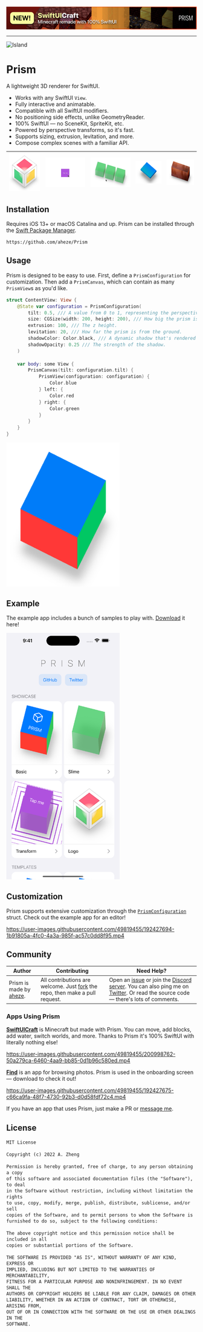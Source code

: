 ![Banner for SwiftUICraft, an app made with this library](Assets/Banner.jpg)

---

<img width="200" alt="Island" src="Assets/Island.gif">

# Prism

A lightweight 3D renderer for SwiftUI.

- Works with any SwiftUI `View`.
- Fully interactive and animatable.
- Compatible with all SwiftUI modifiers.
- No positioning side effects, unlike GeometryReader.
- 100% SwiftUI — no SceneKit, SpriteKit, etc.
- Powered by perspective transforms, so it's fast.
- Supports sizing, extrusion, levitation, and more.
- Compose complex scenes with a familiar API.

![Logo cube](Assets/Logo.png) | ![Square that animates into a cube, with border](Assets/Transform.gif) | ![3 green cubes that bounce on click](Assets/Bounce.gif) | ![Thin, levitating blue prism](Assets/Gradient.png) | ![Prism with an image on each side](Assets/Image.png)
--- | --- | --- | --- | ---

## Installation

Requires iOS 13+ or macOS Catalina and up. Prism can be installed through the [Swift Package Manager](https://developer.apple.com/documentation/xcode/adding-package-dependencies-to-your-app).

```
https://github.com/aheze/Prism
```

## Usage

Prism is designed to be easy to use. First, define a `PrismConfiguration` for customization. Then add a `PrismCanvas`, which can contain as many `PrismView`s as you'd like.

```swift
struct ContentView: View {
    @State var configuration = PrismConfiguration(
        tilt: 0.5, /// A value from 0 to 1, representing the perspective.
        size: CGSize(width: 200, height: 200), /// How big the prism is.
        extrusion: 100, /// The z height.
        levitation: 20, /// How far the prism is from the ground.
        shadowColor: Color.black, /// A dynamic shadow that's rendered underneath the prism.
        shadowOpacity: 0.25 /// The strength of the shadow.
    )

    var body: some View {
        PrismCanvas(tilt: configuration.tilt) {
            PrismView(configuration: configuration) {
                Color.blue
            } left: {
                Color.red
            } right: {
                Color.green
            }
        }
    }
}
```

<img src="Assets/Result.png" width="300" alt="Result, a multicolored cube">

## Example

The example app includes a bunch of samples to play with. [Download](https://github.com/aheze/Prism/archive/refs/heads/main.zip) it here!

<img src="Assets/Example.png" width="300" alt="Screenshot of example app">

## Customization

Prism supports extensive customization through the [`PrismConfiguration`](https://github.com/aheze/Prism/blob/main/Sources/PrismConfiguration.swift) struct. Check out the example app for an editor!

https://user-images.githubusercontent.com/49819455/192427694-1b91805a-4fc0-4a3a-985f-ac57c0dd8f95.mp4

## Community

Author | Contributing | Need Help?
--- | --- | ---
Prism is made by [aheze](https://github.com/aheze). | All contributions are welcome. Just [fork](https://github.com/aheze/Prism/fork) the repo, then make a pull request. | Open an [issue](https://github.com/aheze/Prism/issues) or join the [Discord server](https://discord.com/invite/Pmq8fYcus2). You can also ping me on [Twitter](https://twitter.com/aheze0). Or read the source code — there's lots of comments.


### Apps Using Prism

[**SwiftUICraft**](https://github.com/aheze/SwiftUICraft) is Minecraft but made with Prism. You can move, add blocks, add water, switch worlds, and more. Thanks to Prism it's 100% SwiftUI with literally nothing else!

https://user-images.githubusercontent.com/49819455/200998762-50a279ca-6460-4aa9-bb85-0d1b96c580ed.mp4

[**Find**](http://getfind.app) is an app for browsing photos. Prism is used in the onboarding screen — download to check it out!

https://user-images.githubusercontent.com/49819455/192427675-c66ca9fa-48f7-4730-92b3-d0d58fdf72c4.mp4


If you have an app that uses Prism, just make a PR or [message me](https://twitter.com/aheze0).

## License

```
MIT License

Copyright (c) 2022 A. Zheng

Permission is hereby granted, free of charge, to any person obtaining a copy
of this software and associated documentation files (the "Software"), to deal
in the Software without restriction, including without limitation the rights
to use, copy, modify, merge, publish, distribute, sublicense, and/or sell
copies of the Software, and to permit persons to whom the Software is
furnished to do so, subject to the following conditions:

The above copyright notice and this permission notice shall be included in all
copies or substantial portions of the Software.

THE SOFTWARE IS PROVIDED "AS IS", WITHOUT WARRANTY OF ANY KIND, EXPRESS OR
IMPLIED, INCLUDING BUT NOT LIMITED TO THE WARRANTIES OF MERCHANTABILITY,
FITNESS FOR A PARTICULAR PURPOSE AND NONINFRINGEMENT. IN NO EVENT SHALL THE
AUTHORS OR COPYRIGHT HOLDERS BE LIABLE FOR ANY CLAIM, DAMAGES OR OTHER
LIABILITY, WHETHER IN AN ACTION OF CONTRACT, TORT OR OTHERWISE, ARISING FROM,
OUT OF OR IN CONNECTION WITH THE SOFTWARE OR THE USE OR OTHER DEALINGS IN THE
SOFTWARE.
```
